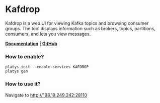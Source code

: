 # Kafdrop

Kafdrop is a web UI for viewing Kafka topics and browsing consumer groups. The tool displays information such as brokers, topics, partitions, consumers, and lets you view messages.

**[Documentation](https://github.com/obsidiandynamics/kafdrop)** | **[GitHub](https://github.com/obsidiandynamics/kafdrop)**

### How to enable?

```
platys init --enable-services KAFDROP
platys gen
```

### How to use it?

Navigate to <http://198.19.249.242:28110>
